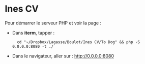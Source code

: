 # Ines CV

Pour démarrer le serveur PHP et voir la page : 

- Dans **iterm**, tapper : 

		cd "~/Dropbox/Lagasse/Boulot/Ines CV/To Dog" && php -S 0.0.0.0:8080 -t ./

- Dans le navigateur, aller sur : http://0.0.0.0:8080

